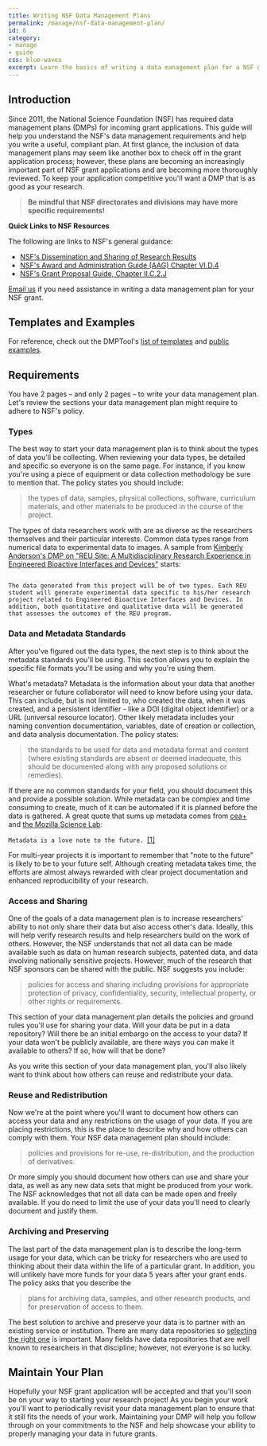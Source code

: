 ```yaml
---
title: Writing NSF Data Management Plans
permalink: /manage/nsf-data-management-plan/
id: 6
category: 
- manage
- guide
css: blue-waves
excerpt: Learn the basics of writing a data management plan for a NSF grant application.
---
```


## Introduction 

Since 2011, the National Science Foundation (NSF) has required data management plans (DMPs) for incoming grant applications. This guide will help you understand the NSF's data management requirements and help you write a useful, compliant plan. At first glance, the inclusion of data management plans may seem like another box to check off in the grant application process; however, these plans are becoming an increasingly important part of NSF grant applications and are becoming more thoroughly reviewed. To keep your application competitive you'll want a DMP that is as good as your research. 

> **Be mindful that NSF directorates and divisions may have more specific requirements!**

**Quick Links to NSF Resources** 

The following are links to NSF's general guidance:

+ <a href="http://www.nsf.gov/bfa/dias/policy/dmp.jsp" title="NSF's Dissemination and Sharing of Research Results Guidance">NSF's Dissemination and Sharing of Research Results</a> 
+ <a href="http://www.nsf.gov/pubs/policydocs/pappguide/nsf15001/aag_6.jsp#VID4" title="NSF's Award and Administration Guide (AAG) Chapter VI.D.4">NSF's Award and Administration Guide (AAG) Chapter VI.D.4</a> 
+  <a href="http://www.nsf.gov/pubs/policydocs/pappguide/nsf15001/gpg_2.jsp#dmp" title="NSF's Grant Proposal Guide, Chapter II.C.2.J">NSF's Grant Proposal Guide, Chapter II.C.2.J</a> 

[Email us](mailto:data@bu.edu) if you need assistance in writing a data management plan for your NSF grant.

## Templates and Examples 

For reference, check out the DMPTool's [list of templates](https://dmptool.org/guidance?e=z&method=get&s=a&scope1=all) and [public examples](https://dmptool.org/public_dmps?public%3Aall_scope=all). 

## Requirements 

You have 2 pages – and only 2 pages – to write your data management plan. Let's review the sections your data management plan might require to adhere to NSF's policy. 

### Types 

The best way to start your data management plan is to think about the types of data you'll be collecting. When reviewing your data types, be detailed and specific so everyone is on the same page. For instance, if you know you're using a piece of equipment or data collection methodology be sure to mention that. The policy states you should include: 

> the types of data, samples, physical collections, software, curriculum materials, and other materials to be produced in the course of the project.

The types of data researchers work with are as diverse as the researchers themselves and their particular interests. Common data types range from numerical data to experimental data to images. A sample from [Kimberly Anderson's DMP on "REU Site: A Multidisciplinary Research Experience in Engineered Bioactive Interfaces and Devices"](https://dmptool.org/plans/11390.pdf) starts: 

<code> 
The data generated from this project will be of two types. Each REU student will generate experimental data specific to his/her research project related to Engineered Bioactive Interfaces and Devices. In addition, both quantitative and qualitative data will be generated that assesses the outcomes of the REU program. 
</code> 

### Data and Metadata Standards 

After you've figured out the data types, the next step is to think about the metadata standards you'll be using. This section allows you to explain the specific file formats you'll be using and why you're using them. 

What's metadata? Metadata is the information about your data that another researcher or future collaborator will need to know before using your data. This can include, but is not limited to, who created the data, when it was created, and a persistent identifier - like a DOI (digital object identifier) or a URL (universal resource locator). Other likely metadata includes your naming convention documentation, variables, date of creation or collection, and data analysis documentation. The policy states: 

> the standards to be used for data and metadata format and content (where existing standards are absent or deemed inadequate, this should be documented along with any proposed solutions or remedies).

If there are no common standards for your field, you should document this and provide a possible solution. While metadata can be complex and time consuming to create, much of it can be automated if it is planned before the data is gathered. A great quote that sums up metadata comes from [cea+](https://www.flickr.com/people/centralasian/?rb=1) and [the Mozilla Science Lab](https://docs.google.com/presentation/d/1kZd-ZD5lru5a7jIbyi9q8cBYCCAKRnIBSRvixYFtoF0/edit?pref=2&pli=1#slide=id.gef38dfd1f_0_100): 

```Metadata is a love note to the future. ```[[1]](https://www.flickr.com/photos/33255628@N00/8071729256/)

For multi-year projects it is important to remember that "note to the future" is likely to be to your future self. Although creating metadata takes time, the efforts are almost always rewarded with clear project documentation and enhanced reproducibility of your research. 

### Access and Sharing

One of the goals of a data management plan is to increase researchers' ability to not only share their data but also access other's data. Ideally, this will help verify research results and help researchers build on the work of others. However, the NSF understands that not all data can be made available such as data on human research subjects, patented data, and data involving nationally sensitive projects. However, much of the research that NSF sponsors can be shared with the public. NSF suggests you include: 

> policies for access and sharing including provisions for appropriate protection of privacy, confidentiality, security, intellectual property, or other rights or requirements.

This section of your data management plan details the policies and ground rules you'll use for sharing your data. Will your data be put in a data repository? Will there be an initial embargo on the access to your data? If your data won't be publicly available, are there ways you can make it available to others? If so, how will that be done? 

As you write this section of your data management plan, you'll also likely want to think about how others can reuse and redistribute your data. 

### Reuse and Redistribution

Now we're at the point where you'll want to document how others can access your data and any restrictions on the usage of your data. If you are placing restrictions, this is the place to describe why and how others can comply with them. Your NSF data management plan should include: 

> policies and provisions for re-use, re-distribution, and the production of derivatives. 

Or more simply you should document how others can use and share your data, as well as any new data sets that might be produced from your work. The NSF acknowledges that not all data can be made open and freely available. If you do need to limit the use of your data you'll need to clearly document and justify them. 

### Archiving and Preserving 

The last part of the data management plan is to describe the long-term usage for your data, which can be tricky for researchers who are used to thinking about their data within the life of a particular grant. In addition, you will unlikely have more funds for your data 5 years after your grant ends. The policy asks that you describe the 

> plans for archiving data, samples, and other research products, and for preservation of access to them.

The best solution to archive and preserve your data is to partner with an existing service or institution. There are many data repositories so [selecting the right one]({{site.baseurl}}/share/selecting-a-data-repository) is important. Many fields have data repositories that are well known to researchers in that discipline; however, not everyone is so lucky.

## Maintain Your Plan

Hopefully your NSF grant application will be accepted and that you'll soon be on your way to starting your research project! As you begin your work you'll want to periodically revisit your data management plan to ensure that it still fits the needs of your work. Maintaining your DMP will help you follow through on your commitments to the NSF and help showcase your ability to properly managing your data in future grants. 
